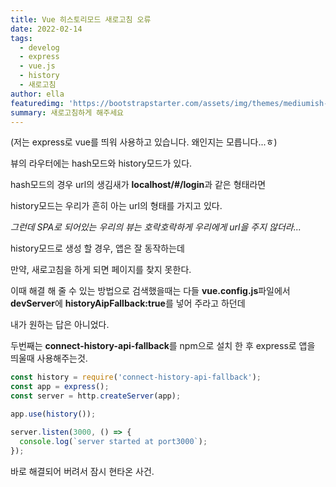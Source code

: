 ```yaml
---
title: Vue 히스토리모드 새로고침 오류
date: 2022-02-14
tags:
  - develog
  - express
  - vue.js
  - history
  - 새로고침
author: ella
featuredimg: 'https://bootstrapstarter.com/assets/img/themes/mediumish-vuepress.jpg'
summary: 새로고침하게 해주세요
---
```


(저는 express로 vue를 띄워 사용하고 있습니다. 왜인지는 모릅니다...ㅎ)



뷰의 라우터에는 hash모드와 history모드가 있다.

hash모드의 경우 url의 생김새가 **localhost/#/login**과 같은 형태라면

history모드는 우리가 흔히 아는 url의 형태를 가지고 있다.

_그런데 SPA로 되어있는 우리의 뷰는 호락호락하게 우리에게 url을 주지 않더라..._

history모드로 생성 할 경우, 앱은 잘 동작하는데

만약, 새로고침을 하게 되면 페이지를 찾지 못한다.

이때 해결 해 줄 수 있는 방법으로 검색했을때는 다들 **vue.config.js**파일에서 **devServer**에 **historyAipFallback:true**를 넣어 주라고 하던데

내가 원하는 답은 아니었다.

두번째는 **connect-history-api-fallback**를 npm으로 설치 한 후 express로 앱을 띄울때 사용해주는것.

```js
const history = require('connect-history-api-fallback');
const app = express();
const server = http.createServer(app);

app.use(history());

server.listen(3000, () => {
  console.log(`server started at port3000`);
});
```

바로 해결되어 버려서 잠시 현타온 사건.


